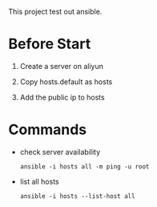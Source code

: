 This project test out ansible.

# Before Start

1. Create a server on aliyun

2. Copy hosts.default as hosts

3. Add the public ip to hosts

# Commands

- check server availability

    `ansible -i hosts all -m ping -u root`

- list all hosts

    `ansible -i hosts --list-host all`